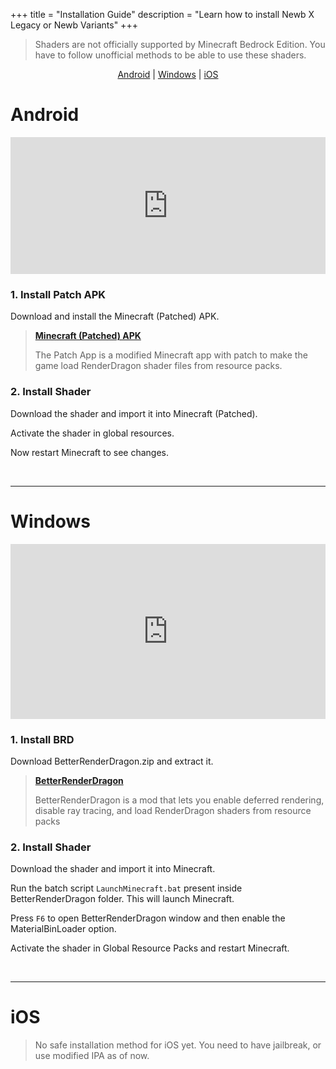 +++
title = "Installation Guide"
description = "Learn how to install Newb X Legacy or Newb Variants"
+++

> Shaders are not officially supported by Minecraft Bedrock Edition. You have to follow unofficial methods to be able to use these shaders.

<div style="text-align: center;">

[Android](#android) | [Windows](#windows) | [iOS](#ios)

</div>

# Android

<iframe width="100%" style="aspect-ratio: 2.3;" src="https://www.youtube.com/embed/Q-PuE4peMHc?si=zA74SHAEHFmAMQLQ&amp;start=110" title="YouTube video player" frameborder="0" allow="accelerometer; autoplay; clipboard-write; encrypted-media; gyroscope; picture-in-picture; web-share" allowfullscreen></iframe>

### 1. Install Patch APK

Download and install the Minecraft (Patched) APK.

> **[Minecraft (Patched) APK](https://yss.minecraft.pe/en/MinecraftPatched/)**
> 
> The Patch App is a modified Minecraft app with patch to make the game load RenderDragon shader files from resource packs.

### 2. Install Shader

Download the shader and import it into Minecraft (Patched).

Activate the shader in global resources.

Now restart Minecraft to see changes.

<br>

---

# Windows

<iframe width="100%" style="aspect-ratio: 1.8;" src="https://www.youtube.com/embed/MjlobLd4d7s?si=B6qcMExnUtMzREYe" title="YouTube video player" frameborder="0" allow="accelerometer; autoplay; clipboard-write; encrypted-media; gyroscope; picture-in-picture; web-share" allowfullscreen></iframe>
        
### 1. Install BRD

Download BetterRenderDragon.zip and extract it.

> **[BetterRenderDragon](https://github.com/ddf8196/BetterRenderDragon/releases/latest)**
> 
> BetterRenderDragon is a mod that lets you enable deferred rendering, disable ray tracing, and load RenderDragon shaders from resource packs

### 2. Install Shader

Download the shader and import it into Minecraft.

Run the batch script `LaunchMinecraft.bat` present inside BetterRenderDragon folder.
This will launch Minecraft.

Press `F6` to open BetterRenderDragon window and then enable the MaterialBinLoader option.

Activate the shader in Global Resource Packs and restart Minecraft.

<br>

---

# iOS
> No safe installation method for iOS yet. You need to have jailbreak, or use modified IPA as of now.

